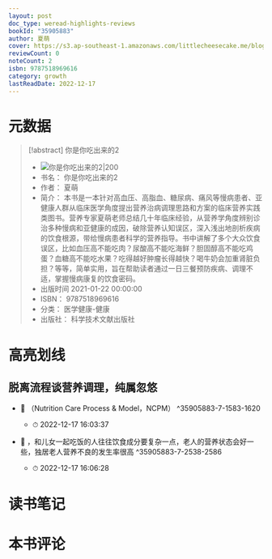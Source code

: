 ```yaml
---
layout: post
doc_type: weread-highlights-reviews
bookId: "35905883"
author: 夏萌
cover: https://s3.ap-southeast-1.amazonaws.com/littlecheesecake.me/blog-post/books/你是你吃出来的2.jpg
reviewCount: 0
noteCount: 2
isbn: 9787518969616
category: growth
lastReadDate: 2022-12-17
---
```

# 元数据
> [!abstract] 你是你吃出来的2
> - ![ 你是你吃出来的2|200](https://wfqqreader-1252317822.image.myqcloud.com/cover/883/35905883/t7_35905883.jpg)
> - 书名： 你是你吃出来的2
> - 作者： 夏萌
> - 简介： 本书是一本针对高血压、高脂血、糖尿病、痛风等慢病患者、亚健康人群从临床医学角度提出营养治病调理思路和方案的临床营养实践类图书。营养专家夏萌老师总结几十年临床经验，从营养学角度辨别诊治多种慢病和亚健康的成因，破除营养认知误区，深入浅出地剖析疾病的饮食根源，带给慢病患者科学的营养指导。书中讲解了多个大众饮食误区，比如血压高不能吃肉？尿酸高不能吃海鲜？胆固醇高不能吃鸡蛋？血糖高不能吃水果？吃得越好肿瘤长得越快？喝牛奶会加重肾脏负担？等等，简单实用，旨在帮助读者通过一日三餐预防疾病、调理不适，掌握慢病康复的饮食密码。
> - 出版时间 2021-01-22 00:00:00
> - ISBN： 9787518969616
> - 分类： 医学健康-健康
> - 出版社： 科学技术文献出版社

# 高亮划线

## 脱离流程谈营养调理，纯属忽悠


- 📌 （Nutrition Care Process & Model，NCPM） ^35905883-7-1583-1620
    - ⏱ 2022-12-17 16:03:37 

- 📌 ，和儿女一起吃饭的人往往饮食成分要复杂一点，老人的营养状态会好一些，独居老人营养不良的发生率很高 ^35905883-7-2538-2586
    - ⏱ 2022-12-17 16:06:28 
# 读书笔记

# 本书评论

